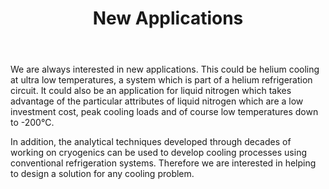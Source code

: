 ﻿---
layout: standard_page
title: New Applications
permalink: /services/new_applications/
---


We are always interested in new applications.  This could be helium cooling at ultra low temperatures, a system which is part of a helium refrigeration circuit.  It could also be an application for liquid nitrogen which takes advantage of the particular attributes of liquid nitrogen which are a low investment cost, peak cooling loads and of course low temperatures down to -200°C.

In addition, the analytical techniques developed through decades of working on cryogenics can be used to develop cooling processes using conventional refrigeration systems.  Therefore we are interested in helping to design a solution for any cooling problem.